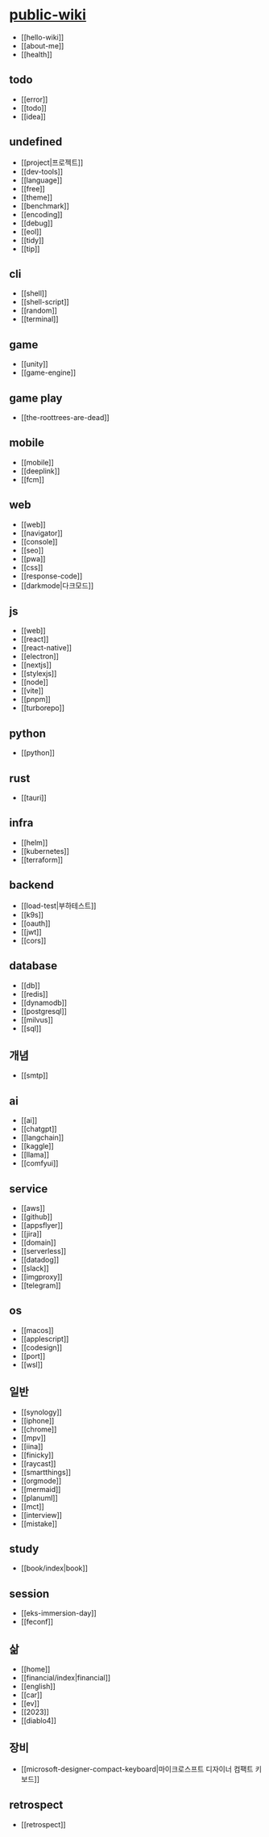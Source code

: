 # [public-wiki](http://github.com/deptno/public-wiki) 
- [[hello-wiki]]
- [[about-me]]
- [[health]]

## todo
- [[error]]
- [[todo]]
- [[idea]]

## undefined
- [[project|프로젝트]]
- [[dev-tools]]
- [[language]]
- [[free]]
- [[theme]]
- [[benchmark]]
- [[encoding]]
- [[debug]]
- [[eol]]
- [[tidy]]
- [[tip]]

## cli
- [[shell]]
- [[shell-script]]
- [[random]]
- [[terminal]]

## game
- [[unity]]
- [[game-engine]]

## game play
- [[the-roottrees-are-dead]]

## mobile
- [[mobile]]
- [[deeplink]]
- [[fcm]]

## web
- [[web]]
- [[navigator]]
- [[console]]
- [[seo]]
- [[pwa]]
- [[css]]
- [[response-code]]
- [[darkmode|다크모드]]

## js
- [[web]]
- [[react]]
- [[react-native]]
- [[electron]]
- [[nextjs]]
- [[stylexjs]]
- [[node]]
- [[vite]]
- [[pnpm]]
- [[turborepo]]

## python
- [[python]]

## rust
- [[tauri]]

## infra
- [[helm]]
- [[kubernetes]]
- [[terraform]]

## backend
- [[load-test|부하테스트]]
- [[k9s]]
- [[oauth]]
- [[jwt]]
- [[cors]]

## database
- [[db]]
- [[redis]]
- [[dynamodb]]
- [[postgresql]]
- [[milvus]]
- [[sql]]

## 개념
- [[smtp]]

## ai
- [[ai]]
- [[chatgpt]]
- [[langchain]]
- [[kaggle]]
- [[llama]]
- [[comfyui]]

## service
- [[aws]]
- [[github]]
- [[appsflyer]]
- [[jira]]
- [[domain]]
- [[serverless]]
- [[datadog]]
- [[slack]]
- [[imgproxy]]
- [[telegram]]

## os
- [[macos]]
- [[applescript]]
- [[codesign]]
- [[port]]
- [[wsl]]

## 일반
- [[synology]]
- [[iphone]]
- [[chrome]]
- [[mpv]]
- [[iina]]
- [[finicky]]
- [[raycast]]
- [[smartthings]]
- [[orgmode]]
- [[mermaid]]
- [[planuml]]
- [[mct]]
- [[interview]]
- [[mistake]]

## study
- [[book/index|book]]

## session
- [[eks-immersion-day]]
- [[feconf]]

## 삶
- [[home]]
- [[financial/index|financial]]
- [[english]]
- [[car]]
- [[ev]]
- [[2023]]
- [[diablo4]]

## 장비
- [[microsoft-designer-compact-keyboard|마이크로스프트 디자이너 컴팩트 키보드]]

## retrospect
- [[retrospect]]
